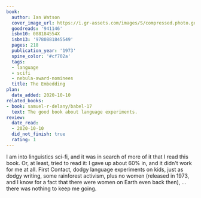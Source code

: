 ```yaml
---
book:
  author: Ian Watson
  cover_image_url: https://i.gr-assets.com/images/S/compressed.photo.goodreads.com/books/1305136769l/941146.jpg
  goodreads: '941146'
  isbn10: 088184554X
  isbn13: '9780881845549'
  pages: 218
  publication_year: '1973'
  spine_color: '#cf702a'
  tags:
  - language
  - scifi
  - nebula-award-nominees
  title: The Embedding
plan:
  date_added: 2020-10-10
related_books:
- book: samuel-r-delany/babel-17
  text: The good book about language experiments.
review:
  date_read:
  - 2020-10-10
  did_not_finish: true
  rating: 1
---
```


I am into linguistics sci-fi, and it was in search of more of it that I read this book. Or, at least, tried to
read it: I gave up about 60% in, and it didn't work for me at all. First Contact, dodgy language experiments on kids,
just as dodgy writing, some rainforest activism, plus no women (released in 1973, and I know for a fact that there were
women on Earth even back then), …  there was nothing to keep me going.
